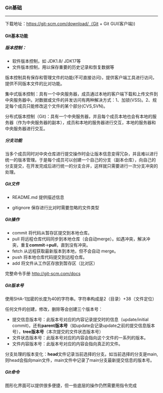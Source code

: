 ### Git基础

****

下载地址：https://git-scm.com/download/（Git + Git GUI(客户端))

#### Git基本功能

##### 版本控制：

* 软件版本控制，如 JDK1.8/ JDK17等
* 文件版本控制，用以保存重要的历史记录和恢复数据等

版本控制具有保存和管理文件的功能(不可直接访问)，提供客户端工具进行访问，提供不同版本文件的比对功能。

集中式版本控制：具有一个中央服务器，成员通过本地的客户端下载和上传文件到中央服务器中。对数据或文件的并发访问有两种解决方式：1、加锁(VSS)。2、规定每个成员只能修改这个文件的某个部分(CVS,SVN)。

分布式版本控制（Git)：具有一个中央服务器，并且每个成员本地也会有本地的服务器（作为中央服务器的副本），成员和本地的服务器进行交互，本地的服务器和中央服务器进行交互。

##### 分支功能

当多个成员同时对中央仓库进行提交操作时会让版本信息变得冗杂，并且难以进行统一的版本管理。于是每个成员可以创建一个自己的分支（副本仓库），向自己的分支提交，在开发完成后进行统一的分支合并，这样就只需要进行一次分支冲突的处理。

##### Git文件

* README.md 提供描述信息 

* gitignore 保存进行比对时需要忽略的文件类型

##### Git操作

* commit 将代码从暂存区提交到本地仓库。
* pull 将远程仓库代码同步到本地仓库（会自动merge）。如遇冲突，解决冲突，重复**commit**->**pull**，直到没有冲突。
* fetch 从远程获取最新版本到本地，但不会自动 merge。
* push 将本地仓库代码提交到远程仓库。
* add 将文件从工作区存放到暂存区（比对区）

完整命令手册 http://git-scm.com/docs

##### Git版本号

使用SHA-1加密的长度为40的字符串。字符串构成是2（目录）+38（文件定位）

任何文件的创建，修改，删除等会创建三个版本号：

* 提交信息版本号：此版本号对应的内容记录提交时的信息（update/initial commit)，还有**parent版本号**（如update会记录update之前的提交信息版本号），**tree版本号**（本次提交的文件状态版本号）
* 文件状态版本号：此版本号对应的内容会指向这个文件的一系列的版本。
* 文件内容版本号：此版本号对应的内容会指向真正的文件。

分支处理的版本变化：**head**文件记录当前选择的分支。如当前选择的分支是main, 则head会指向main文件，main文件中记录了main分支最新提交信息的版本号。

##### Git命令

图形化界面可以提供很多便捷，但一些底层的操作仍然需要用指令完成

